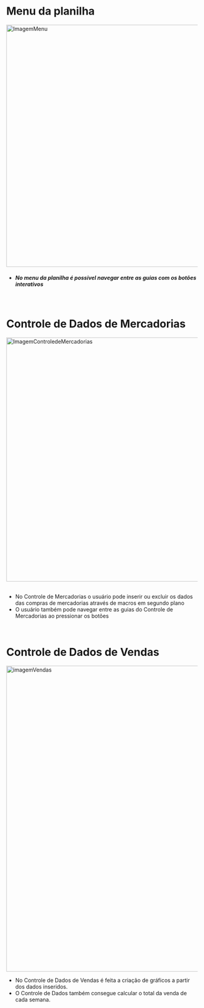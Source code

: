 <h1>Menu da planilha</h1>
<img width="638" alt="ImagemMenu" src="https://github.com/LaysaSilva/ControledeMercadoExcel/assets/141364310/4afb57d0-f2fb-4cc3-a3e5-72bf1ad99615">
<br>
  <ul>
    <li>
      
<h5>No menu da planilha é possivel navegar entre as guias com os botões interativos<h5>
  <br>
      </li>
  </ul>
<h1>Controle de Dados de Mercadorias</h1>

  
  
<img width="643" alt="ImagemControledeMercadorias" src="https://github.com/LaysaSilva/ControledeMercadoExcel/assets/141364310/175a3da1-a85f-478d-b17f-edb2c34a78ed">
<br>
<br>
<ul>
  <li>
    No Controle de Mercadorias o usuário pode inserir ou excluir os dados das compras de mercadorias através de macros em segundo plano
  </li>
  <li>
    O usuário também pode navegar entre as guias do Controle de Mercadorias ao pressionar os botões
  </li>
</ul>
<br>
<h1>Controle de Dados de Vendas</h1>
<img width="806" alt="imagemVendas" src="https://github.com/LaysaSilva/ControledeMercadoExcel/assets/141364310/fe7729a3-1d6b-4e72-b620-f36ff2f88887">
<ul>
  <li>
    No Controle de Dados de Vendas é feita a criação de gráficos a partir dos dados inseridos.
  </li>
  <li>
    O Controle de Dados também consegue calcular o total da venda de cada semana.
  </li>
</ul>
